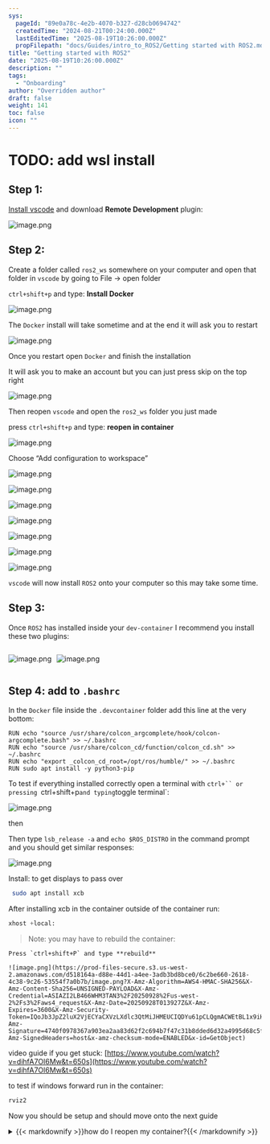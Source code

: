 ```yaml
---
sys:
  pageId: "89e0a78c-4e2b-4070-b327-d28cb0694742"
  createdTime: "2024-08-21T00:24:00.000Z"
  lastEditedTime: "2025-08-19T10:26:00.000Z"
  propFilepath: "docs/Guides/intro_to_ROS2/Getting started with ROS2.md"
title: "Getting started with ROS2"
date: "2025-08-19T10:26:00.000Z"
description: ""
tags:
  - "Onboarding"
author: "Overridden author"
draft: false
weight: 141
toc: false
icon: ""
---
```


# TODO: add wsl install

## Step 1:

[Install vscode](https://code.visualstudio.com/download) and download **Remote Development** plugin:

![image.png](https://prod-files-secure.s3.us-west-2.amazonaws.com/d518164a-d88e-44d1-a4ee-3adb3bd8bce0/efb52993-1881-4a40-b95e-6f020334f022/image.png?X-Amz-Algorithm=AWS4-HMAC-SHA256&X-Amz-Content-Sha256=UNSIGNED-PAYLOAD&X-Amz-Credential=ASIAZI2LB466VXUGQWN3%2F20250928%2Fus-west-2%2Fs3%2Faws4_request&X-Amz-Date=20250928T013922Z&X-Amz-Expires=3600&X-Amz-Security-Token=IQoJb3JpZ2luX2VjECYaCXVzLXdlc3QtMiJIMEYCIQDjx%2BVo3M99shSGJjsBDNKQGupPu%2Bdq1wVT6QRgcuzl0AIhAKttEFvwzmG8OJvou4f0kaWRf2X82EiNm%2Fpw4lUBW%2BCzKogECK%2F%2F%2F%2F%2F%2F%2F%2F%2F%2F%2FwEQABoMNjM3NDIzMTgzODA1Igwx0M2Gv5J2Sh9x9PIq3AMIF5Ecgs3YFi8FgGbtoMqC%2FUhGAgaaUE276cpgG4KywVUJLoqYgJTVNaGhKwZIEiVjNvyL%2BUbnzAEwJdnKhBOWn6Xp6%2FH%2BGs1PiWFMbOf49u%2FMfz3TsDMEnBKd0vT%2FUxJTeavTcPwBaQJ9cBMKyY6AlQ2GJlc0Fx2jomV%2B3esZ32pcOX8ZJ%2BMAi0jjXFGLLgzxG6%2F8EIezjBZpj%2F4BTmERNJjxK00xiscnCPYNwU8do0sg3DuxVmzmLPSjZnwj9jwJffA8MxZUalpEfuzuESDM9VBnkcqoCmCRNkTxYtAOcK%2FFngBWKRupSaltZXxQ2B%2FDNDHpqIYBdq3M%2F15Nrcg3qkqQBxmDzLhIEq6FpFFACiGuKY4p7sVEHF4XWJvBe9r1KUGKSNCwcbkUpiXOe2eHaLeRlK8tjkrnJCsaY%2FsYGXTCAcZ14Q8a05HcEVhtrXW9pcXP3%2BFm2uzHp8agb17bUG9K9wuoslT20NK1GnsYQaumUgG4kY%2FCsQBRpCS7AxwF3GYkXCEiPCzAYMZ0bPnq7fNJZl%2FG1sIpjK8atsD1YEUOrWmn2q8fTwPzoAaBZgX6jpk%2BK%2Bh9on9RcEbNkO%2BVUR7JaXZbv5G4P0huIZknrOS%2B3jmN6y2lPURVszCqv%2BHGBjqkATPZ8IKXMXNFdU7zHBldc51ssO13%2Fu3JwKrbztlmd1dBaq30vz0ayGnbMYqou9v6nRte7DSLILV5lbGywLSqmvrEU247cSJ4mRCGdLqTqVLlBDtanpLhpzlqmlL6kcZAaVTKlRlzoHUhA%2F63%2F5OThMJbxI9BF0DSSgQAKoMhCjS8dVZ2SZu%2BXmQRX78%2FFZKhfI6F6i3ljkwL6RTLHFoHZ1E9VNiI&X-Amz-Signature=11bb504603bc10fb357f830628f46b479a24dc4f9d68460b46eab2542dadfabf&X-Amz-SignedHeaders=host&x-amz-checksum-mode=ENABLED&x-id=GetObject)

## Step 2:

Create a folder called `ros2_ws` somewhere on your computer and open that folder in `vscode` by going to File → open folder 

`ctrl+shift+p` and type: **Install Docker**

![image.png](https://prod-files-secure.s3.us-west-2.amazonaws.com/d518164a-d88e-44d1-a4ee-3adb3bd8bce0/2269dc0e-1cd5-47ff-bceb-c04ad9b2eab0/image.png?X-Amz-Algorithm=AWS4-HMAC-SHA256&X-Amz-Content-Sha256=UNSIGNED-PAYLOAD&X-Amz-Credential=ASIAZI2LB466VXUGQWN3%2F20250928%2Fus-west-2%2Fs3%2Faws4_request&X-Amz-Date=20250928T013922Z&X-Amz-Expires=3600&X-Amz-Security-Token=IQoJb3JpZ2luX2VjECYaCXVzLXdlc3QtMiJIMEYCIQDjx%2BVo3M99shSGJjsBDNKQGupPu%2Bdq1wVT6QRgcuzl0AIhAKttEFvwzmG8OJvou4f0kaWRf2X82EiNm%2Fpw4lUBW%2BCzKogECK%2F%2F%2F%2F%2F%2F%2F%2F%2F%2F%2FwEQABoMNjM3NDIzMTgzODA1Igwx0M2Gv5J2Sh9x9PIq3AMIF5Ecgs3YFi8FgGbtoMqC%2FUhGAgaaUE276cpgG4KywVUJLoqYgJTVNaGhKwZIEiVjNvyL%2BUbnzAEwJdnKhBOWn6Xp6%2FH%2BGs1PiWFMbOf49u%2FMfz3TsDMEnBKd0vT%2FUxJTeavTcPwBaQJ9cBMKyY6AlQ2GJlc0Fx2jomV%2B3esZ32pcOX8ZJ%2BMAi0jjXFGLLgzxG6%2F8EIezjBZpj%2F4BTmERNJjxK00xiscnCPYNwU8do0sg3DuxVmzmLPSjZnwj9jwJffA8MxZUalpEfuzuESDM9VBnkcqoCmCRNkTxYtAOcK%2FFngBWKRupSaltZXxQ2B%2FDNDHpqIYBdq3M%2F15Nrcg3qkqQBxmDzLhIEq6FpFFACiGuKY4p7sVEHF4XWJvBe9r1KUGKSNCwcbkUpiXOe2eHaLeRlK8tjkrnJCsaY%2FsYGXTCAcZ14Q8a05HcEVhtrXW9pcXP3%2BFm2uzHp8agb17bUG9K9wuoslT20NK1GnsYQaumUgG4kY%2FCsQBRpCS7AxwF3GYkXCEiPCzAYMZ0bPnq7fNJZl%2FG1sIpjK8atsD1YEUOrWmn2q8fTwPzoAaBZgX6jpk%2BK%2Bh9on9RcEbNkO%2BVUR7JaXZbv5G4P0huIZknrOS%2B3jmN6y2lPURVszCqv%2BHGBjqkATPZ8IKXMXNFdU7zHBldc51ssO13%2Fu3JwKrbztlmd1dBaq30vz0ayGnbMYqou9v6nRte7DSLILV5lbGywLSqmvrEU247cSJ4mRCGdLqTqVLlBDtanpLhpzlqmlL6kcZAaVTKlRlzoHUhA%2F63%2F5OThMJbxI9BF0DSSgQAKoMhCjS8dVZ2SZu%2BXmQRX78%2FFZKhfI6F6i3ljkwL6RTLHFoHZ1E9VNiI&X-Amz-Signature=ca39647304a0b258c08a5b54aa271e2d1d98b9b740e90ee76eb2e1928d3e8878&X-Amz-SignedHeaders=host&x-amz-checksum-mode=ENABLED&x-id=GetObject)

The `Docker` install will take sometime and at the end it will ask you to restart

![image.png](https://prod-files-secure.s3.us-west-2.amazonaws.com/d518164a-d88e-44d1-a4ee-3adb3bd8bce0/ed233f78-be33-4b1f-b89c-9c346c0e961e/image.png?X-Amz-Algorithm=AWS4-HMAC-SHA256&X-Amz-Content-Sha256=UNSIGNED-PAYLOAD&X-Amz-Credential=ASIAZI2LB466VXUGQWN3%2F20250928%2Fus-west-2%2Fs3%2Faws4_request&X-Amz-Date=20250928T013922Z&X-Amz-Expires=3600&X-Amz-Security-Token=IQoJb3JpZ2luX2VjECYaCXVzLXdlc3QtMiJIMEYCIQDjx%2BVo3M99shSGJjsBDNKQGupPu%2Bdq1wVT6QRgcuzl0AIhAKttEFvwzmG8OJvou4f0kaWRf2X82EiNm%2Fpw4lUBW%2BCzKogECK%2F%2F%2F%2F%2F%2F%2F%2F%2F%2F%2FwEQABoMNjM3NDIzMTgzODA1Igwx0M2Gv5J2Sh9x9PIq3AMIF5Ecgs3YFi8FgGbtoMqC%2FUhGAgaaUE276cpgG4KywVUJLoqYgJTVNaGhKwZIEiVjNvyL%2BUbnzAEwJdnKhBOWn6Xp6%2FH%2BGs1PiWFMbOf49u%2FMfz3TsDMEnBKd0vT%2FUxJTeavTcPwBaQJ9cBMKyY6AlQ2GJlc0Fx2jomV%2B3esZ32pcOX8ZJ%2BMAi0jjXFGLLgzxG6%2F8EIezjBZpj%2F4BTmERNJjxK00xiscnCPYNwU8do0sg3DuxVmzmLPSjZnwj9jwJffA8MxZUalpEfuzuESDM9VBnkcqoCmCRNkTxYtAOcK%2FFngBWKRupSaltZXxQ2B%2FDNDHpqIYBdq3M%2F15Nrcg3qkqQBxmDzLhIEq6FpFFACiGuKY4p7sVEHF4XWJvBe9r1KUGKSNCwcbkUpiXOe2eHaLeRlK8tjkrnJCsaY%2FsYGXTCAcZ14Q8a05HcEVhtrXW9pcXP3%2BFm2uzHp8agb17bUG9K9wuoslT20NK1GnsYQaumUgG4kY%2FCsQBRpCS7AxwF3GYkXCEiPCzAYMZ0bPnq7fNJZl%2FG1sIpjK8atsD1YEUOrWmn2q8fTwPzoAaBZgX6jpk%2BK%2Bh9on9RcEbNkO%2BVUR7JaXZbv5G4P0huIZknrOS%2B3jmN6y2lPURVszCqv%2BHGBjqkATPZ8IKXMXNFdU7zHBldc51ssO13%2Fu3JwKrbztlmd1dBaq30vz0ayGnbMYqou9v6nRte7DSLILV5lbGywLSqmvrEU247cSJ4mRCGdLqTqVLlBDtanpLhpzlqmlL6kcZAaVTKlRlzoHUhA%2F63%2F5OThMJbxI9BF0DSSgQAKoMhCjS8dVZ2SZu%2BXmQRX78%2FFZKhfI6F6i3ljkwL6RTLHFoHZ1E9VNiI&X-Amz-Signature=9adce76aeef99e2740416393ff583520b07f27c89d503dc24c2329d8e473f278&X-Amz-SignedHeaders=host&x-amz-checksum-mode=ENABLED&x-id=GetObject)

Once you restart open `Docker` and finish the installation

It will ask you to make an account but you can just press skip on the top right

![image.png](https://prod-files-secure.s3.us-west-2.amazonaws.com/d518164a-d88e-44d1-a4ee-3adb3bd8bce0/21010ad9-1659-4fd9-9f59-9932a09b2a3d/image.png?X-Amz-Algorithm=AWS4-HMAC-SHA256&X-Amz-Content-Sha256=UNSIGNED-PAYLOAD&X-Amz-Credential=ASIAZI2LB466VXUGQWN3%2F20250928%2Fus-west-2%2Fs3%2Faws4_request&X-Amz-Date=20250928T013922Z&X-Amz-Expires=3600&X-Amz-Security-Token=IQoJb3JpZ2luX2VjECYaCXVzLXdlc3QtMiJIMEYCIQDjx%2BVo3M99shSGJjsBDNKQGupPu%2Bdq1wVT6QRgcuzl0AIhAKttEFvwzmG8OJvou4f0kaWRf2X82EiNm%2Fpw4lUBW%2BCzKogECK%2F%2F%2F%2F%2F%2F%2F%2F%2F%2F%2FwEQABoMNjM3NDIzMTgzODA1Igwx0M2Gv5J2Sh9x9PIq3AMIF5Ecgs3YFi8FgGbtoMqC%2FUhGAgaaUE276cpgG4KywVUJLoqYgJTVNaGhKwZIEiVjNvyL%2BUbnzAEwJdnKhBOWn6Xp6%2FH%2BGs1PiWFMbOf49u%2FMfz3TsDMEnBKd0vT%2FUxJTeavTcPwBaQJ9cBMKyY6AlQ2GJlc0Fx2jomV%2B3esZ32pcOX8ZJ%2BMAi0jjXFGLLgzxG6%2F8EIezjBZpj%2F4BTmERNJjxK00xiscnCPYNwU8do0sg3DuxVmzmLPSjZnwj9jwJffA8MxZUalpEfuzuESDM9VBnkcqoCmCRNkTxYtAOcK%2FFngBWKRupSaltZXxQ2B%2FDNDHpqIYBdq3M%2F15Nrcg3qkqQBxmDzLhIEq6FpFFACiGuKY4p7sVEHF4XWJvBe9r1KUGKSNCwcbkUpiXOe2eHaLeRlK8tjkrnJCsaY%2FsYGXTCAcZ14Q8a05HcEVhtrXW9pcXP3%2BFm2uzHp8agb17bUG9K9wuoslT20NK1GnsYQaumUgG4kY%2FCsQBRpCS7AxwF3GYkXCEiPCzAYMZ0bPnq7fNJZl%2FG1sIpjK8atsD1YEUOrWmn2q8fTwPzoAaBZgX6jpk%2BK%2Bh9on9RcEbNkO%2BVUR7JaXZbv5G4P0huIZknrOS%2B3jmN6y2lPURVszCqv%2BHGBjqkATPZ8IKXMXNFdU7zHBldc51ssO13%2Fu3JwKrbztlmd1dBaq30vz0ayGnbMYqou9v6nRte7DSLILV5lbGywLSqmvrEU247cSJ4mRCGdLqTqVLlBDtanpLhpzlqmlL6kcZAaVTKlRlzoHUhA%2F63%2F5OThMJbxI9BF0DSSgQAKoMhCjS8dVZ2SZu%2BXmQRX78%2FFZKhfI6F6i3ljkwL6RTLHFoHZ1E9VNiI&X-Amz-Signature=db6447d2df18dec3ff70a026c90bf031b7c00aac9b40d470814ddfeb09ffd718&X-Amz-SignedHeaders=host&x-amz-checksum-mode=ENABLED&x-id=GetObject)

Then reopen `vscode` and open the `ros2_ws` folder you just made

press `ctrl+shift+p` and type: **reopen in container**

![image.png](https://prod-files-secure.s3.us-west-2.amazonaws.com/d518164a-d88e-44d1-a4ee-3adb3bd8bce0/4e93b8c2-41ad-488c-8095-c74205196118/image.png?X-Amz-Algorithm=AWS4-HMAC-SHA256&X-Amz-Content-Sha256=UNSIGNED-PAYLOAD&X-Amz-Credential=ASIAZI2LB466VXUGQWN3%2F20250928%2Fus-west-2%2Fs3%2Faws4_request&X-Amz-Date=20250928T013922Z&X-Amz-Expires=3600&X-Amz-Security-Token=IQoJb3JpZ2luX2VjECYaCXVzLXdlc3QtMiJIMEYCIQDjx%2BVo3M99shSGJjsBDNKQGupPu%2Bdq1wVT6QRgcuzl0AIhAKttEFvwzmG8OJvou4f0kaWRf2X82EiNm%2Fpw4lUBW%2BCzKogECK%2F%2F%2F%2F%2F%2F%2F%2F%2F%2F%2FwEQABoMNjM3NDIzMTgzODA1Igwx0M2Gv5J2Sh9x9PIq3AMIF5Ecgs3YFi8FgGbtoMqC%2FUhGAgaaUE276cpgG4KywVUJLoqYgJTVNaGhKwZIEiVjNvyL%2BUbnzAEwJdnKhBOWn6Xp6%2FH%2BGs1PiWFMbOf49u%2FMfz3TsDMEnBKd0vT%2FUxJTeavTcPwBaQJ9cBMKyY6AlQ2GJlc0Fx2jomV%2B3esZ32pcOX8ZJ%2BMAi0jjXFGLLgzxG6%2F8EIezjBZpj%2F4BTmERNJjxK00xiscnCPYNwU8do0sg3DuxVmzmLPSjZnwj9jwJffA8MxZUalpEfuzuESDM9VBnkcqoCmCRNkTxYtAOcK%2FFngBWKRupSaltZXxQ2B%2FDNDHpqIYBdq3M%2F15Nrcg3qkqQBxmDzLhIEq6FpFFACiGuKY4p7sVEHF4XWJvBe9r1KUGKSNCwcbkUpiXOe2eHaLeRlK8tjkrnJCsaY%2FsYGXTCAcZ14Q8a05HcEVhtrXW9pcXP3%2BFm2uzHp8agb17bUG9K9wuoslT20NK1GnsYQaumUgG4kY%2FCsQBRpCS7AxwF3GYkXCEiPCzAYMZ0bPnq7fNJZl%2FG1sIpjK8atsD1YEUOrWmn2q8fTwPzoAaBZgX6jpk%2BK%2Bh9on9RcEbNkO%2BVUR7JaXZbv5G4P0huIZknrOS%2B3jmN6y2lPURVszCqv%2BHGBjqkATPZ8IKXMXNFdU7zHBldc51ssO13%2Fu3JwKrbztlmd1dBaq30vz0ayGnbMYqou9v6nRte7DSLILV5lbGywLSqmvrEU247cSJ4mRCGdLqTqVLlBDtanpLhpzlqmlL6kcZAaVTKlRlzoHUhA%2F63%2F5OThMJbxI9BF0DSSgQAKoMhCjS8dVZ2SZu%2BXmQRX78%2FFZKhfI6F6i3ljkwL6RTLHFoHZ1E9VNiI&X-Amz-Signature=a7c092f220ff9684dd9cd3fe6d197dbab10305bf8a5de3e453749658040a4864&X-Amz-SignedHeaders=host&x-amz-checksum-mode=ENABLED&x-id=GetObject)

Choose “Add configuration to workspace”

![image.png](https://prod-files-secure.s3.us-west-2.amazonaws.com/d518164a-d88e-44d1-a4ee-3adb3bd8bce0/9560b282-5060-4989-ba37-97e7b2c22476/image.png?X-Amz-Algorithm=AWS4-HMAC-SHA256&X-Amz-Content-Sha256=UNSIGNED-PAYLOAD&X-Amz-Credential=ASIAZI2LB466VXUGQWN3%2F20250928%2Fus-west-2%2Fs3%2Faws4_request&X-Amz-Date=20250928T013922Z&X-Amz-Expires=3600&X-Amz-Security-Token=IQoJb3JpZ2luX2VjECYaCXVzLXdlc3QtMiJIMEYCIQDjx%2BVo3M99shSGJjsBDNKQGupPu%2Bdq1wVT6QRgcuzl0AIhAKttEFvwzmG8OJvou4f0kaWRf2X82EiNm%2Fpw4lUBW%2BCzKogECK%2F%2F%2F%2F%2F%2F%2F%2F%2F%2F%2FwEQABoMNjM3NDIzMTgzODA1Igwx0M2Gv5J2Sh9x9PIq3AMIF5Ecgs3YFi8FgGbtoMqC%2FUhGAgaaUE276cpgG4KywVUJLoqYgJTVNaGhKwZIEiVjNvyL%2BUbnzAEwJdnKhBOWn6Xp6%2FH%2BGs1PiWFMbOf49u%2FMfz3TsDMEnBKd0vT%2FUxJTeavTcPwBaQJ9cBMKyY6AlQ2GJlc0Fx2jomV%2B3esZ32pcOX8ZJ%2BMAi0jjXFGLLgzxG6%2F8EIezjBZpj%2F4BTmERNJjxK00xiscnCPYNwU8do0sg3DuxVmzmLPSjZnwj9jwJffA8MxZUalpEfuzuESDM9VBnkcqoCmCRNkTxYtAOcK%2FFngBWKRupSaltZXxQ2B%2FDNDHpqIYBdq3M%2F15Nrcg3qkqQBxmDzLhIEq6FpFFACiGuKY4p7sVEHF4XWJvBe9r1KUGKSNCwcbkUpiXOe2eHaLeRlK8tjkrnJCsaY%2FsYGXTCAcZ14Q8a05HcEVhtrXW9pcXP3%2BFm2uzHp8agb17bUG9K9wuoslT20NK1GnsYQaumUgG4kY%2FCsQBRpCS7AxwF3GYkXCEiPCzAYMZ0bPnq7fNJZl%2FG1sIpjK8atsD1YEUOrWmn2q8fTwPzoAaBZgX6jpk%2BK%2Bh9on9RcEbNkO%2BVUR7JaXZbv5G4P0huIZknrOS%2B3jmN6y2lPURVszCqv%2BHGBjqkATPZ8IKXMXNFdU7zHBldc51ssO13%2Fu3JwKrbztlmd1dBaq30vz0ayGnbMYqou9v6nRte7DSLILV5lbGywLSqmvrEU247cSJ4mRCGdLqTqVLlBDtanpLhpzlqmlL6kcZAaVTKlRlzoHUhA%2F63%2F5OThMJbxI9BF0DSSgQAKoMhCjS8dVZ2SZu%2BXmQRX78%2FFZKhfI6F6i3ljkwL6RTLHFoHZ1E9VNiI&X-Amz-Signature=868b2e8aa762ec498312af5de298ce9a3aa68bcecc308554d43ff43a5497f44a&X-Amz-SignedHeaders=host&x-amz-checksum-mode=ENABLED&x-id=GetObject)

![image.png](https://prod-files-secure.s3.us-west-2.amazonaws.com/d518164a-d88e-44d1-a4ee-3adb3bd8bce0/2ee63f81-886b-48e8-a553-dc6e5eac99e4/image.png?X-Amz-Algorithm=AWS4-HMAC-SHA256&X-Amz-Content-Sha256=UNSIGNED-PAYLOAD&X-Amz-Credential=ASIAZI2LB466VXUGQWN3%2F20250928%2Fus-west-2%2Fs3%2Faws4_request&X-Amz-Date=20250928T013922Z&X-Amz-Expires=3600&X-Amz-Security-Token=IQoJb3JpZ2luX2VjECYaCXVzLXdlc3QtMiJIMEYCIQDjx%2BVo3M99shSGJjsBDNKQGupPu%2Bdq1wVT6QRgcuzl0AIhAKttEFvwzmG8OJvou4f0kaWRf2X82EiNm%2Fpw4lUBW%2BCzKogECK%2F%2F%2F%2F%2F%2F%2F%2F%2F%2F%2FwEQABoMNjM3NDIzMTgzODA1Igwx0M2Gv5J2Sh9x9PIq3AMIF5Ecgs3YFi8FgGbtoMqC%2FUhGAgaaUE276cpgG4KywVUJLoqYgJTVNaGhKwZIEiVjNvyL%2BUbnzAEwJdnKhBOWn6Xp6%2FH%2BGs1PiWFMbOf49u%2FMfz3TsDMEnBKd0vT%2FUxJTeavTcPwBaQJ9cBMKyY6AlQ2GJlc0Fx2jomV%2B3esZ32pcOX8ZJ%2BMAi0jjXFGLLgzxG6%2F8EIezjBZpj%2F4BTmERNJjxK00xiscnCPYNwU8do0sg3DuxVmzmLPSjZnwj9jwJffA8MxZUalpEfuzuESDM9VBnkcqoCmCRNkTxYtAOcK%2FFngBWKRupSaltZXxQ2B%2FDNDHpqIYBdq3M%2F15Nrcg3qkqQBxmDzLhIEq6FpFFACiGuKY4p7sVEHF4XWJvBe9r1KUGKSNCwcbkUpiXOe2eHaLeRlK8tjkrnJCsaY%2FsYGXTCAcZ14Q8a05HcEVhtrXW9pcXP3%2BFm2uzHp8agb17bUG9K9wuoslT20NK1GnsYQaumUgG4kY%2FCsQBRpCS7AxwF3GYkXCEiPCzAYMZ0bPnq7fNJZl%2FG1sIpjK8atsD1YEUOrWmn2q8fTwPzoAaBZgX6jpk%2BK%2Bh9on9RcEbNkO%2BVUR7JaXZbv5G4P0huIZknrOS%2B3jmN6y2lPURVszCqv%2BHGBjqkATPZ8IKXMXNFdU7zHBldc51ssO13%2Fu3JwKrbztlmd1dBaq30vz0ayGnbMYqou9v6nRte7DSLILV5lbGywLSqmvrEU247cSJ4mRCGdLqTqVLlBDtanpLhpzlqmlL6kcZAaVTKlRlzoHUhA%2F63%2F5OThMJbxI9BF0DSSgQAKoMhCjS8dVZ2SZu%2BXmQRX78%2FFZKhfI6F6i3ljkwL6RTLHFoHZ1E9VNiI&X-Amz-Signature=d95e766689404a9ffb8f8fe35e8b3c97aa8a370bd402e752adeda9d1b6030e2b&X-Amz-SignedHeaders=host&x-amz-checksum-mode=ENABLED&x-id=GetObject)

![image.png](https://prod-files-secure.s3.us-west-2.amazonaws.com/d518164a-d88e-44d1-a4ee-3adb3bd8bce0/e0fd626c-c8b6-4b2c-95d1-fa4c26514504/image.png?X-Amz-Algorithm=AWS4-HMAC-SHA256&X-Amz-Content-Sha256=UNSIGNED-PAYLOAD&X-Amz-Credential=ASIAZI2LB466VXUGQWN3%2F20250928%2Fus-west-2%2Fs3%2Faws4_request&X-Amz-Date=20250928T013922Z&X-Amz-Expires=3600&X-Amz-Security-Token=IQoJb3JpZ2luX2VjECYaCXVzLXdlc3QtMiJIMEYCIQDjx%2BVo3M99shSGJjsBDNKQGupPu%2Bdq1wVT6QRgcuzl0AIhAKttEFvwzmG8OJvou4f0kaWRf2X82EiNm%2Fpw4lUBW%2BCzKogECK%2F%2F%2F%2F%2F%2F%2F%2F%2F%2F%2FwEQABoMNjM3NDIzMTgzODA1Igwx0M2Gv5J2Sh9x9PIq3AMIF5Ecgs3YFi8FgGbtoMqC%2FUhGAgaaUE276cpgG4KywVUJLoqYgJTVNaGhKwZIEiVjNvyL%2BUbnzAEwJdnKhBOWn6Xp6%2FH%2BGs1PiWFMbOf49u%2FMfz3TsDMEnBKd0vT%2FUxJTeavTcPwBaQJ9cBMKyY6AlQ2GJlc0Fx2jomV%2B3esZ32pcOX8ZJ%2BMAi0jjXFGLLgzxG6%2F8EIezjBZpj%2F4BTmERNJjxK00xiscnCPYNwU8do0sg3DuxVmzmLPSjZnwj9jwJffA8MxZUalpEfuzuESDM9VBnkcqoCmCRNkTxYtAOcK%2FFngBWKRupSaltZXxQ2B%2FDNDHpqIYBdq3M%2F15Nrcg3qkqQBxmDzLhIEq6FpFFACiGuKY4p7sVEHF4XWJvBe9r1KUGKSNCwcbkUpiXOe2eHaLeRlK8tjkrnJCsaY%2FsYGXTCAcZ14Q8a05HcEVhtrXW9pcXP3%2BFm2uzHp8agb17bUG9K9wuoslT20NK1GnsYQaumUgG4kY%2FCsQBRpCS7AxwF3GYkXCEiPCzAYMZ0bPnq7fNJZl%2FG1sIpjK8atsD1YEUOrWmn2q8fTwPzoAaBZgX6jpk%2BK%2Bh9on9RcEbNkO%2BVUR7JaXZbv5G4P0huIZknrOS%2B3jmN6y2lPURVszCqv%2BHGBjqkATPZ8IKXMXNFdU7zHBldc51ssO13%2Fu3JwKrbztlmd1dBaq30vz0ayGnbMYqou9v6nRte7DSLILV5lbGywLSqmvrEU247cSJ4mRCGdLqTqVLlBDtanpLhpzlqmlL6kcZAaVTKlRlzoHUhA%2F63%2F5OThMJbxI9BF0DSSgQAKoMhCjS8dVZ2SZu%2BXmQRX78%2FFZKhfI6F6i3ljkwL6RTLHFoHZ1E9VNiI&X-Amz-Signature=3207111cd6afd1ac67eaff19a4bdd11672a623307251cd8754c526b0ba7ee21e&X-Amz-SignedHeaders=host&x-amz-checksum-mode=ENABLED&x-id=GetObject)

![image.png](https://prod-files-secure.s3.us-west-2.amazonaws.com/d518164a-d88e-44d1-a4ee-3adb3bd8bce0/a2e13f50-d2ab-4719-a4c2-7ced634bfc9d/image.png?X-Amz-Algorithm=AWS4-HMAC-SHA256&X-Amz-Content-Sha256=UNSIGNED-PAYLOAD&X-Amz-Credential=ASIAZI2LB466VXUGQWN3%2F20250928%2Fus-west-2%2Fs3%2Faws4_request&X-Amz-Date=20250928T013922Z&X-Amz-Expires=3600&X-Amz-Security-Token=IQoJb3JpZ2luX2VjECYaCXVzLXdlc3QtMiJIMEYCIQDjx%2BVo3M99shSGJjsBDNKQGupPu%2Bdq1wVT6QRgcuzl0AIhAKttEFvwzmG8OJvou4f0kaWRf2X82EiNm%2Fpw4lUBW%2BCzKogECK%2F%2F%2F%2F%2F%2F%2F%2F%2F%2F%2FwEQABoMNjM3NDIzMTgzODA1Igwx0M2Gv5J2Sh9x9PIq3AMIF5Ecgs3YFi8FgGbtoMqC%2FUhGAgaaUE276cpgG4KywVUJLoqYgJTVNaGhKwZIEiVjNvyL%2BUbnzAEwJdnKhBOWn6Xp6%2FH%2BGs1PiWFMbOf49u%2FMfz3TsDMEnBKd0vT%2FUxJTeavTcPwBaQJ9cBMKyY6AlQ2GJlc0Fx2jomV%2B3esZ32pcOX8ZJ%2BMAi0jjXFGLLgzxG6%2F8EIezjBZpj%2F4BTmERNJjxK00xiscnCPYNwU8do0sg3DuxVmzmLPSjZnwj9jwJffA8MxZUalpEfuzuESDM9VBnkcqoCmCRNkTxYtAOcK%2FFngBWKRupSaltZXxQ2B%2FDNDHpqIYBdq3M%2F15Nrcg3qkqQBxmDzLhIEq6FpFFACiGuKY4p7sVEHF4XWJvBe9r1KUGKSNCwcbkUpiXOe2eHaLeRlK8tjkrnJCsaY%2FsYGXTCAcZ14Q8a05HcEVhtrXW9pcXP3%2BFm2uzHp8agb17bUG9K9wuoslT20NK1GnsYQaumUgG4kY%2FCsQBRpCS7AxwF3GYkXCEiPCzAYMZ0bPnq7fNJZl%2FG1sIpjK8atsD1YEUOrWmn2q8fTwPzoAaBZgX6jpk%2BK%2Bh9on9RcEbNkO%2BVUR7JaXZbv5G4P0huIZknrOS%2B3jmN6y2lPURVszCqv%2BHGBjqkATPZ8IKXMXNFdU7zHBldc51ssO13%2Fu3JwKrbztlmd1dBaq30vz0ayGnbMYqou9v6nRte7DSLILV5lbGywLSqmvrEU247cSJ4mRCGdLqTqVLlBDtanpLhpzlqmlL6kcZAaVTKlRlzoHUhA%2F63%2F5OThMJbxI9BF0DSSgQAKoMhCjS8dVZ2SZu%2BXmQRX78%2FFZKhfI6F6i3ljkwL6RTLHFoHZ1E9VNiI&X-Amz-Signature=672f672b7062b23688af63cc026728612968962488888821796290f428b5c037&X-Amz-SignedHeaders=host&x-amz-checksum-mode=ENABLED&x-id=GetObject)

![image.png](https://prod-files-secure.s3.us-west-2.amazonaws.com/d518164a-d88e-44d1-a4ee-3adb3bd8bce0/6cc478ad-aaba-4bf7-9fcc-403277ab896c/image.png?X-Amz-Algorithm=AWS4-HMAC-SHA256&X-Amz-Content-Sha256=UNSIGNED-PAYLOAD&X-Amz-Credential=ASIAZI2LB466VXUGQWN3%2F20250928%2Fus-west-2%2Fs3%2Faws4_request&X-Amz-Date=20250928T013922Z&X-Amz-Expires=3600&X-Amz-Security-Token=IQoJb3JpZ2luX2VjECYaCXVzLXdlc3QtMiJIMEYCIQDjx%2BVo3M99shSGJjsBDNKQGupPu%2Bdq1wVT6QRgcuzl0AIhAKttEFvwzmG8OJvou4f0kaWRf2X82EiNm%2Fpw4lUBW%2BCzKogECK%2F%2F%2F%2F%2F%2F%2F%2F%2F%2F%2FwEQABoMNjM3NDIzMTgzODA1Igwx0M2Gv5J2Sh9x9PIq3AMIF5Ecgs3YFi8FgGbtoMqC%2FUhGAgaaUE276cpgG4KywVUJLoqYgJTVNaGhKwZIEiVjNvyL%2BUbnzAEwJdnKhBOWn6Xp6%2FH%2BGs1PiWFMbOf49u%2FMfz3TsDMEnBKd0vT%2FUxJTeavTcPwBaQJ9cBMKyY6AlQ2GJlc0Fx2jomV%2B3esZ32pcOX8ZJ%2BMAi0jjXFGLLgzxG6%2F8EIezjBZpj%2F4BTmERNJjxK00xiscnCPYNwU8do0sg3DuxVmzmLPSjZnwj9jwJffA8MxZUalpEfuzuESDM9VBnkcqoCmCRNkTxYtAOcK%2FFngBWKRupSaltZXxQ2B%2FDNDHpqIYBdq3M%2F15Nrcg3qkqQBxmDzLhIEq6FpFFACiGuKY4p7sVEHF4XWJvBe9r1KUGKSNCwcbkUpiXOe2eHaLeRlK8tjkrnJCsaY%2FsYGXTCAcZ14Q8a05HcEVhtrXW9pcXP3%2BFm2uzHp8agb17bUG9K9wuoslT20NK1GnsYQaumUgG4kY%2FCsQBRpCS7AxwF3GYkXCEiPCzAYMZ0bPnq7fNJZl%2FG1sIpjK8atsD1YEUOrWmn2q8fTwPzoAaBZgX6jpk%2BK%2Bh9on9RcEbNkO%2BVUR7JaXZbv5G4P0huIZknrOS%2B3jmN6y2lPURVszCqv%2BHGBjqkATPZ8IKXMXNFdU7zHBldc51ssO13%2Fu3JwKrbztlmd1dBaq30vz0ayGnbMYqou9v6nRte7DSLILV5lbGywLSqmvrEU247cSJ4mRCGdLqTqVLlBDtanpLhpzlqmlL6kcZAaVTKlRlzoHUhA%2F63%2F5OThMJbxI9BF0DSSgQAKoMhCjS8dVZ2SZu%2BXmQRX78%2FFZKhfI6F6i3ljkwL6RTLHFoHZ1E9VNiI&X-Amz-Signature=e60c4e87f1687d005dd5b74cd05ebfc809d21b42112d96573df94e4cf815e95a&X-Amz-SignedHeaders=host&x-amz-checksum-mode=ENABLED&x-id=GetObject)

![image.png](https://prod-files-secure.s3.us-west-2.amazonaws.com/d518164a-d88e-44d1-a4ee-3adb3bd8bce0/53255b28-f75e-430f-b9e3-c0ac8577e42b/image.png?X-Amz-Algorithm=AWS4-HMAC-SHA256&X-Amz-Content-Sha256=UNSIGNED-PAYLOAD&X-Amz-Credential=ASIAZI2LB466VXUGQWN3%2F20250928%2Fus-west-2%2Fs3%2Faws4_request&X-Amz-Date=20250928T013922Z&X-Amz-Expires=3600&X-Amz-Security-Token=IQoJb3JpZ2luX2VjECYaCXVzLXdlc3QtMiJIMEYCIQDjx%2BVo3M99shSGJjsBDNKQGupPu%2Bdq1wVT6QRgcuzl0AIhAKttEFvwzmG8OJvou4f0kaWRf2X82EiNm%2Fpw4lUBW%2BCzKogECK%2F%2F%2F%2F%2F%2F%2F%2F%2F%2F%2FwEQABoMNjM3NDIzMTgzODA1Igwx0M2Gv5J2Sh9x9PIq3AMIF5Ecgs3YFi8FgGbtoMqC%2FUhGAgaaUE276cpgG4KywVUJLoqYgJTVNaGhKwZIEiVjNvyL%2BUbnzAEwJdnKhBOWn6Xp6%2FH%2BGs1PiWFMbOf49u%2FMfz3TsDMEnBKd0vT%2FUxJTeavTcPwBaQJ9cBMKyY6AlQ2GJlc0Fx2jomV%2B3esZ32pcOX8ZJ%2BMAi0jjXFGLLgzxG6%2F8EIezjBZpj%2F4BTmERNJjxK00xiscnCPYNwU8do0sg3DuxVmzmLPSjZnwj9jwJffA8MxZUalpEfuzuESDM9VBnkcqoCmCRNkTxYtAOcK%2FFngBWKRupSaltZXxQ2B%2FDNDHpqIYBdq3M%2F15Nrcg3qkqQBxmDzLhIEq6FpFFACiGuKY4p7sVEHF4XWJvBe9r1KUGKSNCwcbkUpiXOe2eHaLeRlK8tjkrnJCsaY%2FsYGXTCAcZ14Q8a05HcEVhtrXW9pcXP3%2BFm2uzHp8agb17bUG9K9wuoslT20NK1GnsYQaumUgG4kY%2FCsQBRpCS7AxwF3GYkXCEiPCzAYMZ0bPnq7fNJZl%2FG1sIpjK8atsD1YEUOrWmn2q8fTwPzoAaBZgX6jpk%2BK%2Bh9on9RcEbNkO%2BVUR7JaXZbv5G4P0huIZknrOS%2B3jmN6y2lPURVszCqv%2BHGBjqkATPZ8IKXMXNFdU7zHBldc51ssO13%2Fu3JwKrbztlmd1dBaq30vz0ayGnbMYqou9v6nRte7DSLILV5lbGywLSqmvrEU247cSJ4mRCGdLqTqVLlBDtanpLhpzlqmlL6kcZAaVTKlRlzoHUhA%2F63%2F5OThMJbxI9BF0DSSgQAKoMhCjS8dVZ2SZu%2BXmQRX78%2FFZKhfI6F6i3ljkwL6RTLHFoHZ1E9VNiI&X-Amz-Signature=4a12bfa4f8bcb5f7a76acdeee48273ff92ded953661c2ff8906582bb1b3cb7d1&X-Amz-SignedHeaders=host&x-amz-checksum-mode=ENABLED&x-id=GetObject)

![image.png](https://prod-files-secure.s3.us-west-2.amazonaws.com/d518164a-d88e-44d1-a4ee-3adb3bd8bce0/7c562767-5af9-4ffb-97d1-327bcdf4ee00/image.png?X-Amz-Algorithm=AWS4-HMAC-SHA256&X-Amz-Content-Sha256=UNSIGNED-PAYLOAD&X-Amz-Credential=ASIAZI2LB466VXUGQWN3%2F20250928%2Fus-west-2%2Fs3%2Faws4_request&X-Amz-Date=20250928T013922Z&X-Amz-Expires=3600&X-Amz-Security-Token=IQoJb3JpZ2luX2VjECYaCXVzLXdlc3QtMiJIMEYCIQDjx%2BVo3M99shSGJjsBDNKQGupPu%2Bdq1wVT6QRgcuzl0AIhAKttEFvwzmG8OJvou4f0kaWRf2X82EiNm%2Fpw4lUBW%2BCzKogECK%2F%2F%2F%2F%2F%2F%2F%2F%2F%2F%2FwEQABoMNjM3NDIzMTgzODA1Igwx0M2Gv5J2Sh9x9PIq3AMIF5Ecgs3YFi8FgGbtoMqC%2FUhGAgaaUE276cpgG4KywVUJLoqYgJTVNaGhKwZIEiVjNvyL%2BUbnzAEwJdnKhBOWn6Xp6%2FH%2BGs1PiWFMbOf49u%2FMfz3TsDMEnBKd0vT%2FUxJTeavTcPwBaQJ9cBMKyY6AlQ2GJlc0Fx2jomV%2B3esZ32pcOX8ZJ%2BMAi0jjXFGLLgzxG6%2F8EIezjBZpj%2F4BTmERNJjxK00xiscnCPYNwU8do0sg3DuxVmzmLPSjZnwj9jwJffA8MxZUalpEfuzuESDM9VBnkcqoCmCRNkTxYtAOcK%2FFngBWKRupSaltZXxQ2B%2FDNDHpqIYBdq3M%2F15Nrcg3qkqQBxmDzLhIEq6FpFFACiGuKY4p7sVEHF4XWJvBe9r1KUGKSNCwcbkUpiXOe2eHaLeRlK8tjkrnJCsaY%2FsYGXTCAcZ14Q8a05HcEVhtrXW9pcXP3%2BFm2uzHp8agb17bUG9K9wuoslT20NK1GnsYQaumUgG4kY%2FCsQBRpCS7AxwF3GYkXCEiPCzAYMZ0bPnq7fNJZl%2FG1sIpjK8atsD1YEUOrWmn2q8fTwPzoAaBZgX6jpk%2BK%2Bh9on9RcEbNkO%2BVUR7JaXZbv5G4P0huIZknrOS%2B3jmN6y2lPURVszCqv%2BHGBjqkATPZ8IKXMXNFdU7zHBldc51ssO13%2Fu3JwKrbztlmd1dBaq30vz0ayGnbMYqou9v6nRte7DSLILV5lbGywLSqmvrEU247cSJ4mRCGdLqTqVLlBDtanpLhpzlqmlL6kcZAaVTKlRlzoHUhA%2F63%2F5OThMJbxI9BF0DSSgQAKoMhCjS8dVZ2SZu%2BXmQRX78%2FFZKhfI6F6i3ljkwL6RTLHFoHZ1E9VNiI&X-Amz-Signature=0619c1caa00e6e47b9b24b5e50017e36aa71ab3e9bc708f160f4e2fd528f1ab3&X-Amz-SignedHeaders=host&x-amz-checksum-mode=ENABLED&x-id=GetObject)

`vscode` will now install `ROS2` onto your computer so this may take some time.

## Step 3:

Once `ROS2` has installed inside your `dev-container` I recommend you install these two plugins:

<div style="display: flex;flex-direction: row; column-gap:10px; justify-content: left;">
<div>

![image.png](https://prod-files-secure.s3.us-west-2.amazonaws.com/d518164a-d88e-44d1-a4ee-3adb3bd8bce0/3fc3d550-5a54-4ba1-ba6b-faa01cdb7369/image.png?X-Amz-Algorithm=AWS4-HMAC-SHA256&X-Amz-Content-Sha256=UNSIGNED-PAYLOAD&X-Amz-Credential=ASIAZI2LB466RF64Q2IR%2F20250928%2Fus-west-2%2Fs3%2Faws4_request&X-Amz-Date=20250928T013926Z&X-Amz-Expires=3600&X-Amz-Security-Token=IQoJb3JpZ2luX2VjECYaCXVzLXdlc3QtMiJHMEUCIQDHnDdbqh0%2BPNXV3AUkBk9ffDKLA%2B4wHaw9moAz8F7eWAIgCLg9mb%2BIRgODinzYCmAXPST7z4ctL9XaWtWUHZb83eQqiAQIr%2F%2F%2F%2F%2F%2F%2F%2F%2F%2F%2FARAAGgw2Mzc0MjMxODM4MDUiDJketp4ZRKUhOrmh5ircA8ENIe7CYPzBeY3zm372oo7VXrwu%2FBjFjAZO0jVQ9e%2FnBYZxmH3UHhCxqrw0YI49fYVlYIaQwk%2BYKsmLzQDJXbQayLCerb5MGlMvXtGiAWIjOnEU%2FGobKch4cCX33ln9yV%2BZgURT%2FVjJewtRCx%2Fu7qWuTDpdLdinPdF5hDrmYlTW5T6cbw03rP5BivE18F8OARCPi8W%2FI7Izo57%2FdDvmACMnbmxoBNOi2mmTO2z4NAPsk2OC5XZwEU7SMfRuIFjPSmuM4p8R8bJ%2Bn2UgQMLZtWDRlcR%2BQUsBU9SMMlaTrC7BBd8mkeu7TxF%2F3SToBzSTxmnV%2BA0A0K7%2BRDBeGZ4jns1wEIGqThBymWZ33Y%2FPk0wTTCZsre5h8DAHcDF2q56xZOfQ6eR3ijvPNyrxg2vlFo89J5mLblyLECKvnV2lAgBN6P39IioM6FZsEOtDvMsHBTqE683vWHFpyO59JfCRuHvrainEQ%2BD4UaM%2FLVvu6%2F6hG58QnbwZiHXccwbQx8GzsRtD8V8rlU2EtWOFvHUEaODrUPRaEUNhTQzzgeszLgzQKcewSoGMyWQIvbwvZV7ZaQrkhYiucxPBxD%2B2hPAz2D6DfFFBkraSAc6hEut5QtihLtQF0pgyhtyAaivUMP2%2B4cYGOqUBt6zRY424BqMCoOwqd0g30YYiw4V%2FSwTjg48CJG114va0IAZjMD1wsnPy2hwtuzkM9p03SK0Qrf3RSqDmZSG8d%2BkFTIj3GysAG2tw0G4xBw7jk4fhuWkB47%2BIADB7ZL4T4hJhtpXdE%2FUVv97xwpI%2BY%2BWQBYEKzxODe5a0F6qgbtHRiJpmijNEYR%2Bq0KOZxy4lWizlahbquIKR5opzmfCv6MPJ5oPv&X-Amz-Signature=b6ba3936077e3741d6f4ed08f91e4b2464e17699c9d988fe4e15f88b4e566174&X-Amz-SignedHeaders=host&x-amz-checksum-mode=ENABLED&x-id=GetObject)

</div>
<div>

![image.png](https://prod-files-secure.s3.us-west-2.amazonaws.com/d518164a-d88e-44d1-a4ee-3adb3bd8bce0/d994cc66-13c2-4093-a5a3-f84cf4601a82/image.png?X-Amz-Algorithm=AWS4-HMAC-SHA256&X-Amz-Content-Sha256=UNSIGNED-PAYLOAD&X-Amz-Credential=ASIAZI2LB466WYMJOGWY%2F20250928%2Fus-west-2%2Fs3%2Faws4_request&X-Amz-Date=20250928T013926Z&X-Amz-Expires=3600&X-Amz-Security-Token=IQoJb3JpZ2luX2VjECYaCXVzLXdlc3QtMiJIMEYCIQDVx1fczw9IB0jbmqYEH7keH9uYM9HSProcyOsgEhGf8wIhAP46oUDwJKk1vPMWns%2BfK%2BCnvLBEAqevo6OnfDFJVXmqKogECK%2F%2F%2F%2F%2F%2F%2F%2F%2F%2F%2FwEQABoMNjM3NDIzMTgzODA1IgxpZPk27CyRLYlBZogq3APcerMvp0ZpRdh9T29qRgxaiSZdMm3KC%2F6MBjU%2FuI1gyk5n1Ac6gShCYVrRcg51JAtpLhPY9pOs4IvNpT3K%2FSgoVKXW90VYRN5x6cw26JFYjaB9DAQAKu6Y%2F9pDrUEcRjZy6uk4yjJ3nDhHEkf0vnaxWf0rF6qGJNoon4QiyA3Aj0KuPm2iBReZaXwvICtk4qhJmmG%2FsAWwDgyEBik2v8jZiCMmEN18dPXAJ9NBlh4yYuf%2BHl5b3FfdQc37Da1%2BlCpaTtqWZetcELQAB9OsIwhju9b8EYOnwROBDZ%2Bc5YTApGpI1%2BYgrFyvkZ7wKm6nxB%2BH78GbIXglPq5hYlwXTAcQ0NGRTJsUezmRFuK3gtFFKPmmHVYkZh7G65Eau1AWSQg1Ld0ZAnvgvUvLwLEzki3cq5N1zg1Nck8ptzyRvTvT4O1jY1SzP6xwAQlCjOANIA4jee8fQk65pdBKWVIbw3oa29817i9%2ByUk4%2BIahq1Gk%2B1ChkVtO%2BrWcda15Sda%2ByGBT%2BFc37%2BArd1yzpKl2k0yCPIrMntrUhjA3yTTpj%2Bzf28jGVVAucD%2B%2FW%2F9ZxiP2tjF%2FEHsMeKUBxpzodThmDYkKw4K7B%2FBJvkClhwvf7XF7HlnyM%2FKyTiVEpjCW7jCwv%2BHGBjqkATCc60c96Qm9S%2FKlfJVZgZnsmO9GXwG3YzWh%2B3lrpU3yxX7jHA%2FAO%2Bt8IreyPf6xI1%2BqxnAeUYephy6DWpZsbEjAZnYfPkzF176rCCCeq2KLu2xNg8qDHrBTVbskDyxC2ChIiNtnEUtORWs00tBv%2FNcWdHYGh6Wmn69LOtUAr%2FleKlO7pEktUm3Ir2Mk471OQHExjHfAm42Y7hDPqXd%2BXo6FSnmP&X-Amz-Signature=801109ca7d6ceae8f76abf546133fd66fa163f32790288ffc98a5785b17d9e53&X-Amz-SignedHeaders=host&x-amz-checksum-mode=ENABLED&x-id=GetObject)

</div>
</div>

## Step 4: add to `.bashrc`

In the `Docker` file inside the `.devcontainer` folder add this line at the very bottom: 

```docker
RUN echo "source /usr/share/colcon_argcomplete/hook/colcon-argcomplete.bash" >> ~/.bashrc
RUN echo "source /usr/share/colcon_cd/function/colcon_cd.sh" >> ~/.bashrc
RUN echo "export _colcon_cd_root=/opt/ros/humble/" >> ~/.bashrc
RUN sudo apt install -y python3-pip 
```

To test if everything installed correctly open a terminal with `ctrl+`` or pressing `ctrl+shift+p` and typing `toggle terminal`:

![image.png](https://prod-files-secure.s3.us-west-2.amazonaws.com/d518164a-d88e-44d1-a4ee-3adb3bd8bce0/6a4943d8-b04e-4c02-9a58-775f3384d1a5/image.png?X-Amz-Algorithm=AWS4-HMAC-SHA256&X-Amz-Content-Sha256=UNSIGNED-PAYLOAD&X-Amz-Credential=ASIAZI2LB466VXUGQWN3%2F20250928%2Fus-west-2%2Fs3%2Faws4_request&X-Amz-Date=20250928T013923Z&X-Amz-Expires=3600&X-Amz-Security-Token=IQoJb3JpZ2luX2VjECYaCXVzLXdlc3QtMiJIMEYCIQDjx%2BVo3M99shSGJjsBDNKQGupPu%2Bdq1wVT6QRgcuzl0AIhAKttEFvwzmG8OJvou4f0kaWRf2X82EiNm%2Fpw4lUBW%2BCzKogECK%2F%2F%2F%2F%2F%2F%2F%2F%2F%2F%2FwEQABoMNjM3NDIzMTgzODA1Igwx0M2Gv5J2Sh9x9PIq3AMIF5Ecgs3YFi8FgGbtoMqC%2FUhGAgaaUE276cpgG4KywVUJLoqYgJTVNaGhKwZIEiVjNvyL%2BUbnzAEwJdnKhBOWn6Xp6%2FH%2BGs1PiWFMbOf49u%2FMfz3TsDMEnBKd0vT%2FUxJTeavTcPwBaQJ9cBMKyY6AlQ2GJlc0Fx2jomV%2B3esZ32pcOX8ZJ%2BMAi0jjXFGLLgzxG6%2F8EIezjBZpj%2F4BTmERNJjxK00xiscnCPYNwU8do0sg3DuxVmzmLPSjZnwj9jwJffA8MxZUalpEfuzuESDM9VBnkcqoCmCRNkTxYtAOcK%2FFngBWKRupSaltZXxQ2B%2FDNDHpqIYBdq3M%2F15Nrcg3qkqQBxmDzLhIEq6FpFFACiGuKY4p7sVEHF4XWJvBe9r1KUGKSNCwcbkUpiXOe2eHaLeRlK8tjkrnJCsaY%2FsYGXTCAcZ14Q8a05HcEVhtrXW9pcXP3%2BFm2uzHp8agb17bUG9K9wuoslT20NK1GnsYQaumUgG4kY%2FCsQBRpCS7AxwF3GYkXCEiPCzAYMZ0bPnq7fNJZl%2FG1sIpjK8atsD1YEUOrWmn2q8fTwPzoAaBZgX6jpk%2BK%2Bh9on9RcEbNkO%2BVUR7JaXZbv5G4P0huIZknrOS%2B3jmN6y2lPURVszCqv%2BHGBjqkATPZ8IKXMXNFdU7zHBldc51ssO13%2Fu3JwKrbztlmd1dBaq30vz0ayGnbMYqou9v6nRte7DSLILV5lbGywLSqmvrEU247cSJ4mRCGdLqTqVLlBDtanpLhpzlqmlL6kcZAaVTKlRlzoHUhA%2F63%2F5OThMJbxI9BF0DSSgQAKoMhCjS8dVZ2SZu%2BXmQRX78%2FFZKhfI6F6i3ljkwL6RTLHFoHZ1E9VNiI&X-Amz-Signature=d10cdd457829e31f645e0a3b8b4e7ca6816c2b48dfb68e014beff3ef99f76383&X-Amz-SignedHeaders=host&x-amz-checksum-mode=ENABLED&x-id=GetObject)

then 

Then type `lsb_release -a` and `echo $ROS_DISTRO` in the command prompt and you should get similar responses:

![image.png](https://prod-files-secure.s3.us-west-2.amazonaws.com/d518164a-d88e-44d1-a4ee-3adb3bd8bce0/3e635dec-a805-4e85-8b9e-d000e5b71a4e/image.png?X-Amz-Algorithm=AWS4-HMAC-SHA256&X-Amz-Content-Sha256=UNSIGNED-PAYLOAD&X-Amz-Credential=ASIAZI2LB466VXUGQWN3%2F20250928%2Fus-west-2%2Fs3%2Faws4_request&X-Amz-Date=20250928T013923Z&X-Amz-Expires=3600&X-Amz-Security-Token=IQoJb3JpZ2luX2VjECYaCXVzLXdlc3QtMiJIMEYCIQDjx%2BVo3M99shSGJjsBDNKQGupPu%2Bdq1wVT6QRgcuzl0AIhAKttEFvwzmG8OJvou4f0kaWRf2X82EiNm%2Fpw4lUBW%2BCzKogECK%2F%2F%2F%2F%2F%2F%2F%2F%2F%2F%2FwEQABoMNjM3NDIzMTgzODA1Igwx0M2Gv5J2Sh9x9PIq3AMIF5Ecgs3YFi8FgGbtoMqC%2FUhGAgaaUE276cpgG4KywVUJLoqYgJTVNaGhKwZIEiVjNvyL%2BUbnzAEwJdnKhBOWn6Xp6%2FH%2BGs1PiWFMbOf49u%2FMfz3TsDMEnBKd0vT%2FUxJTeavTcPwBaQJ9cBMKyY6AlQ2GJlc0Fx2jomV%2B3esZ32pcOX8ZJ%2BMAi0jjXFGLLgzxG6%2F8EIezjBZpj%2F4BTmERNJjxK00xiscnCPYNwU8do0sg3DuxVmzmLPSjZnwj9jwJffA8MxZUalpEfuzuESDM9VBnkcqoCmCRNkTxYtAOcK%2FFngBWKRupSaltZXxQ2B%2FDNDHpqIYBdq3M%2F15Nrcg3qkqQBxmDzLhIEq6FpFFACiGuKY4p7sVEHF4XWJvBe9r1KUGKSNCwcbkUpiXOe2eHaLeRlK8tjkrnJCsaY%2FsYGXTCAcZ14Q8a05HcEVhtrXW9pcXP3%2BFm2uzHp8agb17bUG9K9wuoslT20NK1GnsYQaumUgG4kY%2FCsQBRpCS7AxwF3GYkXCEiPCzAYMZ0bPnq7fNJZl%2FG1sIpjK8atsD1YEUOrWmn2q8fTwPzoAaBZgX6jpk%2BK%2Bh9on9RcEbNkO%2BVUR7JaXZbv5G4P0huIZknrOS%2B3jmN6y2lPURVszCqv%2BHGBjqkATPZ8IKXMXNFdU7zHBldc51ssO13%2Fu3JwKrbztlmd1dBaq30vz0ayGnbMYqou9v6nRte7DSLILV5lbGywLSqmvrEU247cSJ4mRCGdLqTqVLlBDtanpLhpzlqmlL6kcZAaVTKlRlzoHUhA%2F63%2F5OThMJbxI9BF0DSSgQAKoMhCjS8dVZ2SZu%2BXmQRX78%2FFZKhfI6F6i3ljkwL6RTLHFoHZ1E9VNiI&X-Amz-Signature=b249f00f6a49e0d7a10d0a00b2e22fa6ac975dd98c902de83d758eb11bb513f0&X-Amz-SignedHeaders=host&x-amz-checksum-mode=ENABLED&x-id=GetObject)

Install:  to get displays to pass over

```bash
 sudo apt install xcb
```

After installing xcb in the container outside of the container run:

```python
xhost +local:
```

> Note: you may have to rebuild the container:

	Press `ctrl+shift+P` and type **rebuild**

	![image.png](https://prod-files-secure.s3.us-west-2.amazonaws.com/d518164a-d88e-44d1-a4ee-3adb3bd8bce0/6c2be660-2618-4c38-9c26-53554f7a0b7b/image.png?X-Amz-Algorithm=AWS4-HMAC-SHA256&X-Amz-Content-Sha256=UNSIGNED-PAYLOAD&X-Amz-Credential=ASIAZI2LB466WHM3TAN3%2F20250928%2Fus-west-2%2Fs3%2Faws4_request&X-Amz-Date=20250928T013927Z&X-Amz-Expires=3600&X-Amz-Security-Token=IQoJb3JpZ2luX2VjECYaCXVzLXdlc3QtMiJHMEUCIQDYu61pCLQgmACWEtBL1x9iHf55NOb%2FwCP1N9Vf9PWDYgIgReB76hxcBjdwgxl3dr0cSHCCrDjJj80sEAcxZ%2FVOW3wqiAQIr%2F%2F%2F%2F%2F%2F%2F%2F%2F%2F%2FARAAGgw2Mzc0MjMxODM4MDUiDMjZud63kiLleOQJDCrcA%2Bg14pjbeWlSfbmhIn5sMeHE8LvxAW1AL1sE6Y2%2Bua4msR5pHogmry1ZJgc90ujXCk0HqsjT%2BmPFM2iXPyVtJz%2BTh5etkJZFfa47UycuySVNXqJmk2L5lA%2BJ8LBpRRHXJiIIJOIDawS5%2Fx3sE6q9SgSqlYnyUU1ue4eg%2F%2BTKj05bQs56r92Xj88OCga9u5vH2ZFzkes2yUPP8mW%2FYO%2BtisZ94iycDLghJiSHHazf%2FMhMDgPMUv2guq8GpZzpuw09%2FhUo50Qnolri8WgIeAXdv4UD3FPpJIJtUij%2BIk8K7GqZ1EGNGp5ywZakmWPq2ppExpxtdYklhDZLEFrKHGzaVy%2BMeIkwSN9Oq7qhDEm86ClNWCLUFB9tWjaOkg8HjpYkk0EjVEdAbCQMwfmR35gmW%2BfMBb7K9cgwLRoHrlP1IpItge%2FpNEEBZsEY5lFCdC8g6y1X2NoLmpdpft0YkHAV5pzGqk4nQayKf9RFNdrSW%2BuI7HvY3fQY25Uem5e7eaH8VoSSC1rcRRwP%2BSOnebrjWcHS8p3MYy2%2BpK652Hh1Oq1irdV34ZaPlMagWk887liw40i7i5B9EjBsCxsoZO%2FM9dzmP6h1hbqO7Bto9x9Lx8kw4rDcSzhV6t08dRRJMJK%2F4cYGOqUBdhBtD5vl3d4O4vxB1jnJKYfwWjWrpHvQs6mMdPc2XMdQT%2FOmCMpUoC8zvDLMTRJrajeLjgkzh28FFSyAdF3S0lUsdVjpAv%2FQ1JMRDkPLvMB4q6ta741uBG6YEM8rZOj3aHl8DI9apX1xWtd5z7YHmgQQaPLlIhnj2k8pxWc5zQwF7rDy5ikUSaxLU1V9OknLWXAIj57oI05e8GURZuOsZRfzp6Em&X-Amz-Signature=4740f0978367a903ea2aa83d62f2c694b7f47c31b8dded6d32a4995d68c5ff4a&X-Amz-SignedHeaders=host&x-amz-checksum-mode=ENABLED&x-id=GetObject)

video guide if you get stuck: [https://www.youtube.com/watch?v=dihfA7Ol6Mw&t=650s](https://www.youtube.com/watch?v=dihfA7Ol6Mw&t=650s)

to test if windows forward run in the container:

```bash
rviz2
```

Now you should be setup and should move onto the next guide 

<details>
  <summary>{{< markdownify >}}how do I reopen my container?{{< /markdownify >}}</summary>
  
TODO:

</details>


